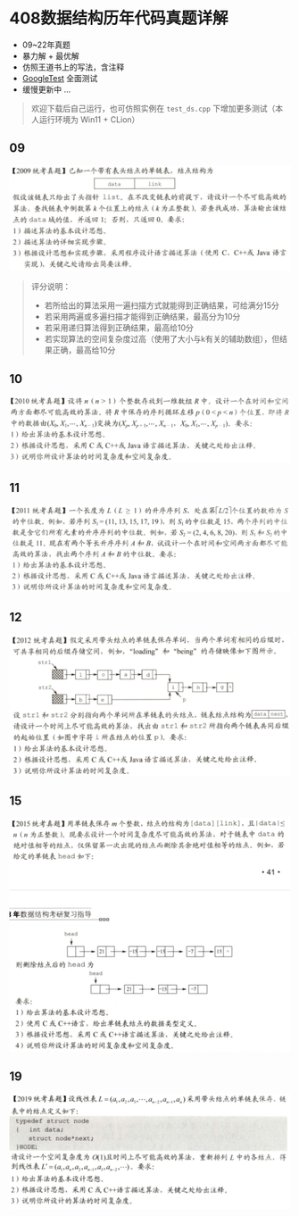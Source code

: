 # 408数据结构历年代码真题详解

- 09~22年真题
- 暴力解 + 最优解
- 仿照王道书上的写法，含注释
- [GoogleTest](https://github.com/google/googletest) 全面测试
- 缓慢更新中 ...

> 欢迎下载后自己运行，也可仿照实例在 `test_ds.cpp` 下增加更多测试（本人运行环境为 Win11 + CLion）

## 09

![09](images/09desc.png)

> 评分说明：
> - 若所给出的算法采用一遍扫描方式就能得到正确结果，可给满分15分
> - 若采用两遍或多遍扫描才能得到正确结果，最高分为10分
> - 若采用递归算法得到正确结果，最高给10分
> - 若实现算法的空间复杂度过高（使用了大小与k有关的辅助数组），但结果正确，最高给10分

## 10

![10](images/10desc.png)


## 11

![11](images/11desc.png)

## 12

![12](images/12desc.png)

## 15

![15](images/15desc.png)

## 19

![19](images/19desc.png)